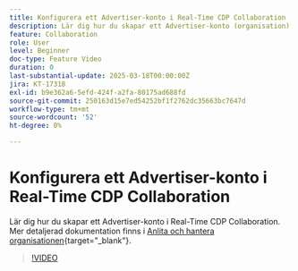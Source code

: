 ```yaml
---
title: Konfigurera ett Advertiser-konto i Real-Time CDP Collaboration
description: Lär dig hur du skapar ett Advertiser-konto (organisation) i Real-Time CDP Collaboration.
feature: Collaboration
role: User
level: Beginner
doc-type: Feature Video
duration: 0
last-substantial-update: 2025-03-18T00:00:00Z
jira: KT-17318
exl-id: b9e362a6-5efd-424f-a2fa-80175ad688fd
source-git-commit: 250163d15e7ed54252bf1f2762dc35663bc7647d
workflow-type: tm+mt
source-wordcount: '52'
ht-degree: 0%

---
```


# Konfigurera ett Advertiser-konto i Real-Time CDP Collaboration

Lär dig hur du skapar ett Advertiser-konto i Real-Time CDP Collaboration. Mer detaljerad dokumentation finns i [Anlita och hantera organisationen](https://experienceleague.adobe.com/sv/docs/real-time-cdp-collaboration/using/setup/onboard-organization){target="_blank"}.

>[!VIDEO](https://video.tv.adobe.com/v/3452264/?learn=on&enablevpops)
